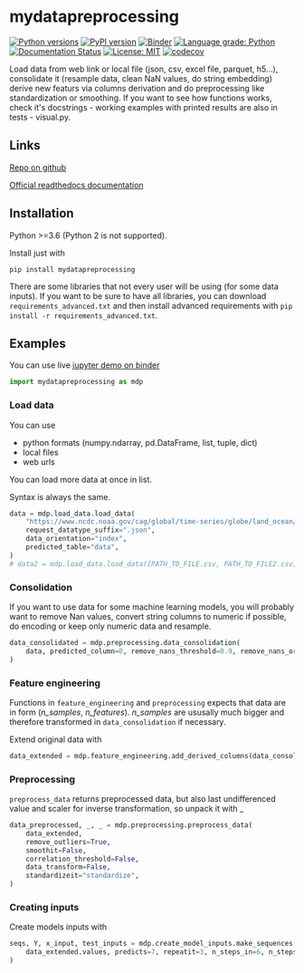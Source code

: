 # mydatapreprocessing

[![Python versions](https://img.shields.io/pypi/pyversions/mydatapreprocessing.svg)](https://pypi.python.org/pypi/mydatapreprocessing/) [![PyPI version](https://badge.fury.io/py/mydatapreprocessing.svg)](https://badge.fury.io/py/mydatapreprocessing) [![Binder](https://mybinder.org/badge_logo.svg)](https://mybinder.org/v2/gh/Malachov/mydatapreprocessing/HEAD?filepath=demo.ipynb) [![Language grade: Python](https://img.shields.io/lgtm/grade/python/g/Malachov/mydatapreprocessing.svg?logo=lgtm&logoWidth=18)](https://lgtm.com/projects/g/Malachov/mydatapreprocessing/context:python)  [![Documentation Status](https://readthedocs.org/projects/mydatapreprocessing/badge/?version=latest)](https://mydatapreprocessing.readthedocs.io/?badge=latest) [![License: MIT](https://img.shields.io/badge/License-MIT-yellow.svg)](https://opensource.org/licenses/MIT) [![codecov](https://codecov.io/gh/Malachov/mydatapreprocessing/branch/master/graph/badge.svg)](https://codecov.io/gh/Malachov/mydatapreprocessing)

Load data from web link or local file (json, csv, excel file, parquet, h5...), consolidate it (resample data, clean NaN values, do string embedding) derive new featurs via columns derivation and do preprocessing like
standardization or smoothing. If you want to see how functions works, check it's docstrings - working examples with printed results are also in tests - visual.py.

## Links

[Repo on github](https://github.com/Malachov/mydatapreprocessing)

[Official readthedocs documentation](https://mydatapreprocessing.readthedocs.io)


## Installation

Python >=3.6 (Python 2 is not supported).

Install just with

```console
pip install mydatapreprocessing
```

There are some libraries that not every user will be using (for some data inputs).
If you want to be sure to have all libraries, you can download `requirements_advanced.txt` and then install
advanced requirements with `pip install -r requirements_advanced.txt`.


## Examples

You can use live [jupyter demo on binder](https://mybinder.org/v2/gh/Malachov/mydatapreprocessing/HEAD?filepath=demo.ipynb)

<!--phmdoctest-setup-->
```python
import mydatapreprocessing as mdp
```

### Load data
You can use
- python formats (numpy.ndarray, pd.DataFrame, list, tuple, dict)
- local files
- web urls

You can load more data at once in list.

Syntax is always the same.

<!--phmdoctest-label test_load_data-->
<!--phmdoctest-share-names-->
```python
data = mdp.load_data.load_data(
    "https://www.ncdc.noaa.gov/cag/global/time-series/globe/land_ocean/ytd/12/1880-2016.json",
    request_datatype_suffix=".json",
    data_orientation="index",
    predicted_table="data",
)
# data2 = mdp.load_data.load_data([PATH_TO_FILE.csv, PATH_TO_FILE2.csv])
```

### Consolidation
If you want to use data for some machine learning models, you will probably want to remove Nan values, convert string columns to numeric if possible, do encoding or keep only numeric data and resample.

<!--phmdoctest-label test_consolidation-->
<!--phmdoctest-share-names-->
```python
data_consolidated = mdp.preprocessing.data_consolidation(
    data, predicted_column=0, remove_nans_threshold=0.9, remove_nans_or_replace="interpolate"
)
```

### Feature engineering
Functions in `feature_engineering` and `preprocessing` expects that data are in form (*n_samples*, *n_features*).
*n_samples* are ususally much bigger and therefore transformed in `data_consolidation` if necessary.

Extend original data with

<!--phmdoctest-label test_feature_engineering-->
<!--phmdoctest-share-names-->
```python
data_extended = mdp.feature_engineering.add_derived_columns(data_consolidated, differences=True, rolling_means=32)
```

### Preprocessing
`preprocess_data` returns preprocessed data, but also last undifferenced value and scaler for inverse
transformation, so unpack it with _

<!--phmdoctest-label test_preprocess_data-->
<!--phmdoctest-share-names-->
```python
data_preprocessed, _, _ = mdp.preprocessing.preprocess_data(
    data_extended,
    remove_outliers=True,
    smoothit=False,
    correlation_threshold=False,
    data_transform=False,
    standardizeit="standardize",
)
```

### Creating inputs
Create models inputs with

<!--phmdoctest-label test_create_inputs-->
<!--phmdoctest-share-names-->
```python
seqs, Y, x_input, test_inputs = mdp.create_model_inputs.make_sequences(
    data_extended.values, predicts=7, repeatit=3, n_steps_in=6, n_steps_out=1, constant=1
)
```
